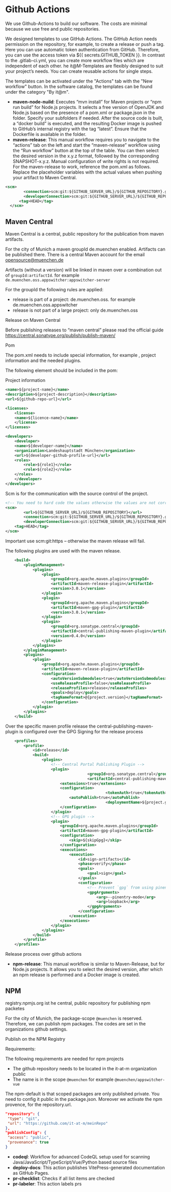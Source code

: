 # Github Actions

We use Github-Actions to build our software. The costs are minimal because we use free and public repositories.

We designed templates to use GitHub Actions. The GitHub Action needs permission on the repository, for example, to create a release or push a tag. Here you can use automatic token authentication from GitHub. Therefore, you can use the access token via ${{ secrets.GITHUB_TOKEN }}. In contrast to the .gitlab-ci.yml, you can create more workflow files which are independent of each other. he it@M-Templates are flexibly designed to suit your project’s needs. You can create reusable actions for single steps.

The templates can be activated under the "Actions" tab with the "New workflow" button. In the software catalog, the templates can be found under the category "By it@m".

- **maven-node-nuild**: Executes “mvn install” for Maven projects or “npm run build” for Node.js projects. It selects a free version of OpenJDK and Node.js based on the presence of a pom.xml or package.json in the folder. Specify your subfolders if needed. After the source code is built, a “docker build” is executed, and the resulting Docker image is pushed to GitHub’s internal registry with the tag “latest”. Ensure that the Dockerfile is available in the folder.
- **maven-release**: This manual workflow requires you to navigate to the “actions” tab on the left and start the “maven-release” workflow using the “Run workflow” button at the top of the table. You can then select the desired version in the x.y.z format, followed by the corresponding SNAPSHOT-x.y.z. Manual configuration of write rights is not required.
  For the maven-release to work, reference the pom.xml as follows. Replace the placeholder variables with the actual values when pushing your artifact to Maven Central.

```xml
<scm>
        <connection>scm:git:${GITHUB_SERVER_URL}/${GITHUB_REPOSITORY}.git</connection>
        <developerConnection>scm:git:${GITHUB_SERVER_URL}/${GITHUB_REPOSITORY}.git</developerConnection>
      <tag>HEAD</tag>
  </scm>
```


## Maven Central

Maven Central is a central, public repository for the publication from maven artifacts.

For the city of Munich a maven groupId de.muenchen enabled. Artifacts can be published there. There is a central Maven account for the email [opensource@muenchen.de](mailto:opensource@muenchen.de)

Artifacts (without a version) will be linked in maven over a combination out of `groupId:artifactId`. for example `de.muenchen.oss.appswitcher:appswitcher-server`


For the groupId the following rules are applied:


-	release is part of a project: de.muenchen.oss.<project-abbreviation> for example de.muenchen.oss.appswitcher
-	release is not part of a large project: only de.muenchen.oss 

Release on Maven Central

Before publishing releases to “maven central” please read the official guide https://central.sonatype.org/publish/publish-maven/

Pom

The pom.xml needs to include special information, for example <scm>, project information and the needed plugins.


The following element should be included in the pom:

Project information 

```xml
<name>${project-name}</name>
<description>${project-description}</description>
<url>${github-repo-url}</url>

<licenses>
    <license>
	<name>${licence-name}</name>
    </license>
</licenses>

<developers>
    <developer>
	<name>${developer-name}</name>
	<organization>Landeshauptstadt München</organization>
	<url>${developer-github-profile-url}</url>
	<roles>
	    <role>${role1}</role>
	    <role>${role2}</role>
	</roles>
    </developer>
</developers>


```

Scm is for the communication with the source control of the project.

```xml
<!-- You need to hard code the values otherwise the values are not correct in the registry  -->
<scm>
        <url>${GITHUB_SERVER_URL}/${GITHUB_REPOSITORY}</url>
        <connection>scm:git:${GITHUB_SERVER_URL}/${GITHUB_REPOSITORY}.git</connection>
        <developerConnection>scm:git:${GITHUB_SERVER_URL}/${GITHUB_REPOSITORY}.git</developerConnection>
    <tag>HEAD</tag>
</scm>

```

Important use scm:git:https – otherwise the maven release will fail.

The following plugins are used with the maven release.
```xml
    <build>
		<pluginManagement>
			<plugins>
				<plugin>
					<groupId>org.apache.maven.plugins</groupId>
					<artifactId>maven-release-plugin</artifactId>
					<version>3.0.1</version>
				</plugin>
				<plugin>
					<groupId>org.apache.maven.plugins</groupId>
					<artifactId>maven-gpg-plugin</artifactId>
					<version>3.0.1</version>
				</plugin>
				<plugin>
					<groupId>org.sonatype.central</groupId>
					<artifactId>central-publishing-maven-plugin</artifactId>
					<version>0.4.0</version>
				</plugin>
			</plugins>
		</pluginManagement>
        <plugins>
			<plugin>
				<groupId>org.apache.maven.plugins</groupId>
				<artifactId>maven-release-plugin</artifactId>
				<configuration>
					<autoVersionSubmodules>true</autoVersionSubmodules>
					<useReleaseProfile>false</useReleaseProfile>
					<releaseProfiles>release</releaseProfiles>
					<goals>deploy</goals>
					<tagNameFormat>@{project.version}</tagNameFormat>
				</configuration>
			</plugin>
		</plugins>
	</build>

```

Over the specific maven profile release the central-publishing-maven-plugin is configured over the GPG Signing for the release process 
```xml
	<profiles>
		<profile>
			<id>release</id>
			<build>
				<plugins>
					<!-- Central Portal Publishing Plugin -->
					<plugin>
                        			<groupId>org.sonatype.central</groupId>
                        			<artifactId>central-publishing-maven-plugin</artifactId>
						<extensions>true</extensions>
						<configuration>
                            				<tokenAuth>true</tokenAuth>
							<autoPublish>true</autoPublish>
                            				<deploymentName>${project.groupId}:${project.artifactId}:${project.version}</deploymentName>
						</configuration>
					</plugin>
					<!-- GPG plugin -->
					<plugin>
						<groupId>org.apache.maven.plugins</groupId>
						<artifactId>maven-gpg-plugin</artifactId>
						<configuration>
							<skip>${skipGpg}</skip>
						</configuration>
						<executions>
							<execution>
								<id>sign-artifacts</id>
								<phase>verify</phase>
								<goals>
									<goal>sign</goal>
								</goals>
								<configuration>
									<!-- Prevent `gpg` from using pinentry programs -->
									<gpgArguments>
										<arg>--pinentry-mode</arg>
										<arg>loopback</arg>
									</gpgArguments>
								</configuration>
							</execution>
						</executions>
					</plugin>
				</plugins>
			</build>
		</profile>
	</profiles>
```


Release process over github actions


- **npm-release**: This manual workflow is similar to Maven-Release, but for Node.js projects. It allows you to select the desired version, after which an npm release is performed and a Docker image is created.

## NPM

registry.npmjs.org ist he central, public repository for publishing npm packetes



For the city of Munich, the package-scope `@muenchen` is reserved. Therefore, we can publish npm packages. The codes are set in the organizations github settings.




Publish on the NPM Registry


Requirements:

The following requirements are needed for npm projects
-	The github repository needs to be located in the it-at-m organization public
-	The name is in the scope `@muenchen`  for example `@muenchen/appswitcher-vue`

The npm-default is that scoped packages are only published private. You need to config it public in the package.json. Moreover we activate the npm provence, for the repository.url.

 ```json
 "repository": {
  "type": "git",
  "url": "https://github.com/it-at-m/meinRepo"
},
"publishConfig": {
  "access": "public",
  "provenance": true
}
```


- **codeql**: Workflow for advanced CodeQL setup used for scanning Java/JavaScript/TypeScript/Vue/Python based source files
- **deploy-docs**: This action publishes VitePress-generated documentation as GitHub Pages.
- **pr-checklist**: Checks if all list items are checked
- **pr-labeler**: This action labels prs
